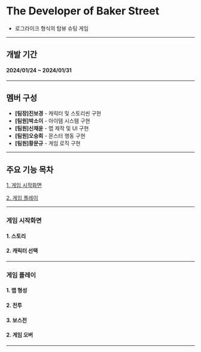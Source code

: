 # The Developer of Baker Street
- 로그라이크 형식의 탑뷰 슈팅 게임

<!--
![표시할이름](https://img.shields.io/badge/표시할이름-색상?style=for-the-badge&logo=기술스택아이콘&logoColor=white)
-->
<!--
주석표시방법
<img width = "10%" img alt="Static Badge" src="https://img.shields.io/badge/%ED%95%98%EC%A7%80%ED%98%9C%20-%2C?style=social&label=%ED%8C%80%EC%9B%90&color=%23640064">
https://shields.io/badges : 아이콘이나 명찰 등 만드는 곳
-->

 ----
## 개발 기간
#### **2024/01/24 ~ 2024/01/31**
----
## 멤버 구성

- **[팀장]진보경** - 캐릭터 및 스토리씬 구현
- **[팀원]박소이** - 아이템 시스템 구현
- **[팀원]신채윤** - 맵 제작 및 UI 구현
- **[팀원]오승희** - 몬스터 행동 구현
- **[팀원]황문규** - 게임 로직 구현
 
----
## 주요 기능 목차
<!--
이동 링크 넣는 법
[화면에 보일 텍스트](#이동할 곳의 제목)
띄어쓰기 있을 경우 -를 적어줘야 적용 가능
-->

[1. 게임 시작화면](#게임-시작화면)

[2. 게임 플레이](#게임-플레이)

----
### 게임 시작화면

#### 1. 스토리

#### 2. 캐릭터 선택

----
### 게임 플레이

#### 1. 맵 형성

#### 2. 전투

#### 3. 보스전

#### 2. 게임 오버

----

